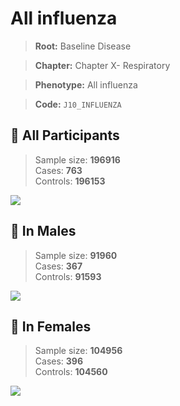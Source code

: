 # All influenza

> **Root:** Baseline Disease  

> **Chapter:** Chapter X- Respiratory  

> **Phenotype:** All influenza  

> **Code:** `J10_INFLUENZA`

## 🧪 All Participants  
> Sample size: **196916**  
> Cases: **763**  
> Controls: **196153**
<img src="/Disease/Figures/ALL/Incidence/J10_INFLUENZA.png"/>
<CsvTable src="/public/Disease/Data/ALL/Incidence/COX_J10_INFLUENZA.csv" label="🔍 View full results" />

## 👨 In Males  
> Sample size: **91960**  
> Cases: **367**  
> Controls: **91593**
<img src="/Disease/Figures/Male/Incidence/J10_INFLUENZA.png"/>
<CsvTable src="/public/Disease/Data/Male/Incidence/COX_J10_INFLUENZA.csv" label="🔍 View full results" />

## 👩 In Females  
> Sample size: **104956**  
> Cases: **396**  
> Controls: **104560**
<img src="/Disease/Figures/Female/Incidence/J10_INFLUENZA.png"/>
<CsvTable src="/public/Disease/Data/Female/Incidence/COX_J10_INFLUENZA.csv" label="🔍 View full results" />

